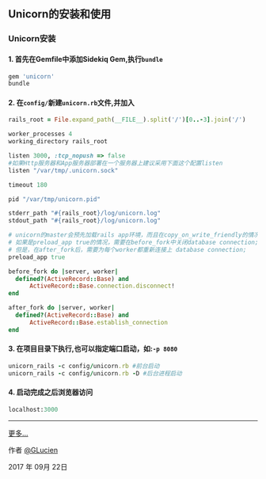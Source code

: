 ## Unicorn的安装和使用

### Unicorn安装

#### 1. 首先在Gemfile中添加Sidekiq Gem,执行`bundle`

```ruby
gem 'unicorn'
bundle
```
#### 2. 在`config/`新建`unicorn.rb`文件,并加入

```ruby
rails_root = File.expand_path(__FILE__).split('/')[0..-3].join('/')

worker_processes 4
working_directory rails_root

listen 3000, :tcp_nopush => false
#如果Http服务器和App服务器部署在一个服务器上建议采用下面这个配置listen
listen "/var/tmp/.unicorn.sock"

timeout 180

pid "/var/tmp/unicorn.pid"

stderr_path "#{rails_root}/log/unicorn.log"
stdout_path "#{rails_root}/log/unicorn.log"

# unicorn的master会预先加载rails app环境，而且在copy_on_write_friendly的情况下，每个worker都是从master执行写时复制的（节省资源）。
# 如果是preload_app true的情况，需要在before_fork中关闭database connection;因为master不需要保持这个连接
# 但是，在after_fork后，需要为每个worker都重新连接上 database connection;
preload_app true 

before_fork do |server, worker|
  defined?(ActiveRecord::Base) and
      ActiveRecord::Base.connection.disconnect!
end

after_fork do |server, worker|
  defined?(ActiveRecord::Base) and
      ActiveRecord::Base.establish_connection
end
```
#### 3. 在项目目录下执行,也可以指定端口启动，如:`-p 8080`

```ruby
unicorn_rails -c config/unicorn.rb #前台启动
unicorn_rails -c config/unicorn.rb -D #后台进程启动
```
#### 4. 启动完成之后浏览器访问
```ruby
localhost:3000
```
------
[更多...](https://bogomips.org/unicorn/)

作者 [@GLucien](https://github.com/GLucien)

2017 年 09月 22日
